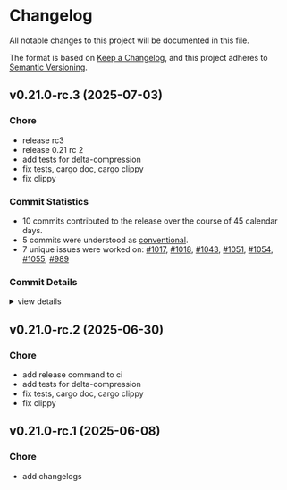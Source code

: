# Changelog

All notable changes to this project will be documented in this file.

The format is based on [Keep a Changelog](https://keepachangelog.com/en/1.0.0/),
and this project adheres to [Semantic Versioning](https://semver.org/spec/v2.0.0.html).

## v0.21.0-rc.3 (2025-07-03)

### Chore

 - <csr-id-5dc2e81f8c2b1171df33703d73e38a49e7b4695d/> release rc3
 - <csr-id-81341e91707b31a5cba6967d23e230945180a4e8/> release 0.21 rc 2
 - <csr-id-72ecbb9604bbb7add8e911cf9d72f21fd00eed6c/> add tests for delta-compression
 - <csr-id-fe0bb4a24112a308eaf9c829fe5cfae0180ef946/> fix tests, cargo doc, cargo clippy
 - <csr-id-249b40f358977f6f85e269967d3912bfb4080f73/> fix clippy

### Commit Statistics

<csr-read-only-do-not-edit/>

 - 10 commits contributed to the release over the course of 45 calendar days.
 - 5 commits were understood as [conventional](https://www.conventionalcommits.org).
 - 7 unique issues were worked on: [#1017](https://github.com/cBournhonesque/lightyear/issues/1017), [#1018](https://github.com/cBournhonesque/lightyear/issues/1018), [#1043](https://github.com/cBournhonesque/lightyear/issues/1043), [#1051](https://github.com/cBournhonesque/lightyear/issues/1051), [#1054](https://github.com/cBournhonesque/lightyear/issues/1054), [#1055](https://github.com/cBournhonesque/lightyear/issues/1055), [#989](https://github.com/cBournhonesque/lightyear/issues/989)

### Commit Details

<csr-read-only-do-not-edit/>

<details><summary>view details</summary>

 * **[#1017](https://github.com/cBournhonesque/lightyear/issues/1017)**
    - Release 0.21 rc1 ([`dc0e61e`](https://github.com/cBournhonesque/lightyear/commit/dc0e61e06fe68309ed8cbfdcdfead633ad567537))
 * **[#1018](https://github.com/cBournhonesque/lightyear/issues/1018)**
    - Separate Connected from LocalId/RemoteId ([`89ce3e7`](https://github.com/cBournhonesque/lightyear/commit/89ce3e705fb262fe819ac1d254468caf3fc5fce5))
 * **[#1043](https://github.com/cBournhonesque/lightyear/issues/1043)**
    - Make workspace crates depend on individual bevy crates ([`5dc3dc3`](https://github.com/cBournhonesque/lightyear/commit/5dc3dc3e17a8b821c35162b904b73eea0e1c69be))
 * **[#1051](https://github.com/cBournhonesque/lightyear/issues/1051)**
    - Add tests for delta-compression ([`72ecbb9`](https://github.com/cBournhonesque/lightyear/commit/72ecbb9604bbb7add8e911cf9d72f21fd00eed6c))
 * **[#1054](https://github.com/cBournhonesque/lightyear/issues/1054)**
    - Chore(docs) ([`59b9f7e`](https://github.com/cBournhonesque/lightyear/commit/59b9f7eb37b036488d3ceab780074274074a9bd6))
 * **[#1055](https://github.com/cBournhonesque/lightyear/issues/1055)**
    - Release 0.21 rc 2 ([`81341e9`](https://github.com/cBournhonesque/lightyear/commit/81341e91707b31a5cba6967d23e230945180a4e8))
 * **[#989](https://github.com/cBournhonesque/lightyear/issues/989)**
    - Bevy main refactor ([`b236123`](https://github.com/cBournhonesque/lightyear/commit/b236123c8331f9feea8c34cb9e0d6a179bb34918))
 * **Uncategorized**
    - Release rc3 ([`5dc2e81`](https://github.com/cBournhonesque/lightyear/commit/5dc2e81f8c2b1171df33703d73e38a49e7b4695d))
    - Fix tests, cargo doc, cargo clippy ([`fe0bb4a`](https://github.com/cBournhonesque/lightyear/commit/fe0bb4a24112a308eaf9c829fe5cfae0180ef946))
    - Fix clippy ([`249b40f`](https://github.com/cBournhonesque/lightyear/commit/249b40f358977f6f85e269967d3912bfb4080f73))
</details>

## v0.21.0-rc.2 (2025-06-30)

<csr-id-cedab052a0f47cf91b15267b8d83eb87524a8f4d/>
<csr-id-72ecbb9604bbb7add8e911cf9d72f21fd00eed6c/>
<csr-id-fe0bb4a24112a308eaf9c829fe5cfae0180ef946/>
<csr-id-249b40f358977f6f85e269967d3912bfb4080f73/>

### Chore

 - <csr-id-cedab052a0f47cf91b15267b8d83eb87524a8f4d/> add release command to ci
 - <csr-id-72ecbb9604bbb7add8e911cf9d72f21fd00eed6c/> add tests for delta-compression
 - <csr-id-fe0bb4a24112a308eaf9c829fe5cfae0180ef946/> fix tests, cargo doc, cargo clippy
 - <csr-id-249b40f358977f6f85e269967d3912bfb4080f73/> fix clippy

## v0.21.0-rc.1 (2025-06-08)

<csr-id-f361b72d433086c61ed6b4776fd4ee308c3747e1/>

### Chore

 - <csr-id-f361b72d433086c61ed6b4776fd4ee308c3747e1/> add changelogs

